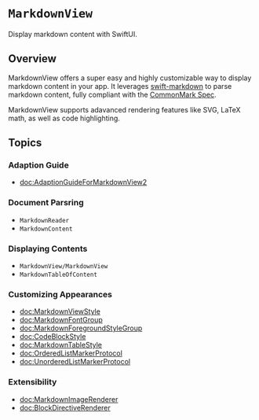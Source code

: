 # ``MarkdownView``

Display markdown content with SwiftUI.

## Overview

MarkdownView offers a super easy and highly customizable way to display markdown content in your app. It leverages [swift-markdown](https://github.com/swiftlang/swift-markdown) to parse markdown content, fully compliant with the [CommonMark Spec](https://spec.commonmark.org/current/).

MarkdownView supports adavanced rendering features like SVG, LaTeX math, as well as code highlighting.

## Topics

### Adaption Guide

- <doc:AdaptionGuideForMarkdownView2>

### Document Parsring

- ``MarkdownReader``
- ``MarkdownContent``

### Displaying Contents

- ``MarkdownView/MarkdownView``
- ``MarkdownTableOfContent``

### Customizing Appearances

- <doc:MarkdownViewStyle>
- <doc:MarkdownFontGroup>
- <doc:MarkdownForegroundStyleGroup>
- <doc:CodeBlockStyle>
- <doc:MarkdownTableStyle>
- <doc:OrderedListMarkerProtocol>
- <doc:UnorderedListMarkerProtocol>

### Extensibility

- <doc:MarkdownImageRenderer>
- <doc:BlockDirectiveRenderer>
